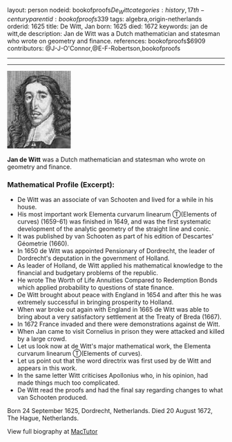 layout: person
nodeid: bookofproofs$De_Witt
categories: history,17th-century
parentid: bookofproofs$339
tags: algebra,origin-netherlands
orderid: 1625
title: De Witt, Jan
born: 1625
died: 1672
keywords: jan de witt,de
description: Jan de Witt was a Dutch mathematician and statesman who wrote on geometry and finance.
references: bookofproofs$6909
contributors: @J-J-O'Connor,@E-F-Robertson,bookofproofs

---



---

![De_Witt.jpg](https://github.com/bookofproofs/bookofproofs.github.io/blob/main/_sources/_assets/images/portraits/De_Witt.jpg?raw=true)

**Jan de Witt** was a Dutch mathematician and statesman who wrote on geometry and finance.

### Mathematical Profile (Excerpt):
* De Witt was an associate of van Schooten and lived for a while in his house.
* His most important work Elementa curvarum linearum Ⓣ(Elements of curves) (1659-61)  was finished in 1649, and was the first systematic development of the analytic geometry of the straight line and conic.
* It was published by van Schooten as part of his edition of Descartes' Géometrie (1660).
* In 1650 de Witt was appointed Pensionary of Dordrecht, the leader of Dordrecht's deputation in the government of Holland.
* As leader of Holland, de Witt applied his mathematical knowledge to the financial and budgetary problems of the republic.
* He wrote The Worth of Life Annuities Compared to Redemption Bonds  which applied probability to questions of state finance.
* De Witt brought about peace with England in 1654 and after this he was extremely successful in bringing prosperity to Holland.
* When war broke out again with England in 1665 de Witt was able to bring about a very satisfactory settlement at the Treaty of Breda (1667).
* In 1672 France invaded and there were demonstrations against de Witt.
* When Jan came to visit Cornelius in prison they were attacked and killed by a large crowd.
* Let us look now at de Witt's major mathematical work, the Elementa curvarum linearum Ⓣ(Elements of curves).
* Let us point out that the word directrix  was first used by de Witt and appears in this work.
* In the same letter Witt criticises Apollonius who, in his opinion, had made things much too complicated.
* De Witt read the proofs and had the final say regarding changes to what van Schooten produced.

Born 24 September 1625, Dordrecht, Netherlands. Died 20 August 1672, The Hague, Netherlands.

View full biography at [MacTutor](https://mathshistory.st-andrews.ac.uk/Biographies/De_Witt/)
